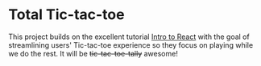 # Total Tic-tac-toe

This project builds on the excellent tutorial [Intro to React](https://reactjs.org/tutorial/tutorial.html) with the goal of streamlining users' Tic-tac-toe experience so they focus on playing while we do the rest. It will be ~~tic-tac-toe-tally~~ awesome!
